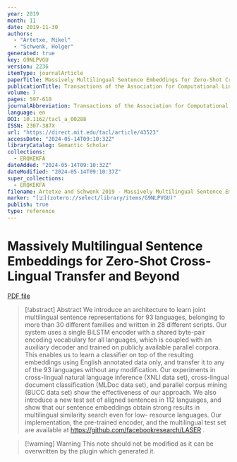 ```yaml
---
year: 2019
month: 11
date: 2019-11-30
authors:
  - "Artetxe, Mikel"
  - "Schwenk, Holger"
generated: true
key: G9NLPVGU
version: 2236
itemType: journalArticle
paperTitle: Massively Multilingual Sentence Embeddings for Zero-Shot Cross-Lingual Transfer and Beyond
publicationTitle: Transactions of the Association for Computational Linguistics
volume: 7
pages: 597-610
journalAbbreviation: Transactions of the Association for Computational Linguistics
language: en
DOI: 10.1162/tacl_a_00288
ISSN: 2307-387X
url: "https://direct.mit.edu/tacl/article/43523"
accessDate: "2024-05-14T09:10:32Z"
libraryCatalog: Semantic Scholar
collections:
  - ERQKEKFA
dateAdded: "2024-05-14T09:10:32Z"
dateModified: "2024-05-14T09:10:37Z"
super_collections:
  - ERQKEKFA
filename: Artetxe and Schwenk 2019 - Massively Multilingual Sentence Embeddings for Zero-Shot Cross-Lingual Transfer and Beyond.pdf
marker: "[🇿](zotero://select/library/items/G9NLPVGU)"
publish: true
type: reference
---
```

# Massively Multilingual Sentence Embeddings for Zero-Shot Cross-Lingual Transfer and Beyond

[PDF file](/Papers/PDFs/Artetxe%20and%20Schwenk%202019%20-%20Massively%20Multilingual%20Sentence%20Embeddings%20for%20Zero-Shot%20Cross-Lingual%20Transfer%20and%20Beyond.pdf)

> [!abstract] Abstract
> We introduce an architecture to learn joint multilingual sentence representations for 93 languages, belonging to more than 30 different families and written in 28 different scripts. Our system uses a single BiLSTM encoder with a shared byte-pair encoding vocabulary for all languages, which is coupled with an auxiliary decoder and trained on publicly available parallel corpora. This enables us to learn a classifier on top of the resulting embeddings using English annotated data only, and transfer it to any of the 93 languages without any modification. Our experiments in cross-lingual natural language inference (XNLI data set), cross-lingual document classification (MLDoc data set), and parallel corpus mining (BUCC data set) show the effectiveness of our approach. We also introduce a new test set of aligned sentences in 112 languages, and show that our sentence embeddings obtain strong results in multilingual similarity search even for low- resource languages. Our implementation, the pre-trained encoder, and the multilingual test set are available at https://github.com/facebookresearch/LASER .

>[!warning] Warning
> This note should not be modified as it can be overwritten by the plugin which generated it.

